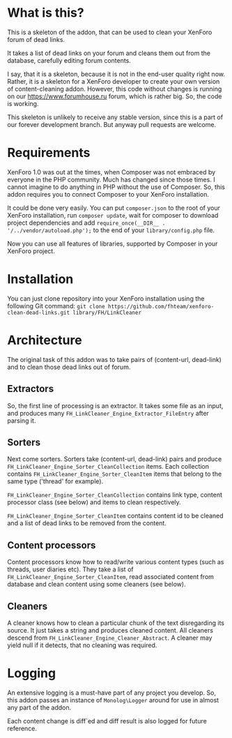 What is this?
======================

This is a skeleton of the addon, that can be used to clean your XenForo forum of dead links.

It takes a list of dead links on your forum and cleans them out from the database, carefully editing forum contents.

I say, that it is a skeleton, because it is not in the end-user quality right now. Rather, it is a skeleton for
a XenForo developer to create your own version of content-cleaning addon. However, this code without changes is
running on our https://www.forumhouse.ru forum, which is rather big. So, the code is working.

This skeleton is unlikely to receive any stable version, since this is a part of our forever development branch. But
anyway pull requests are welcome.

Requirements
======================

XenForo 1.0 was out at the times, when Composer was not embraced by everyone in the PHP community. Much has changed 
since those times. I cannot imagine to do anything in PHP without the use of Composer. So, this addon requires you
to connect Composer to your XenForo installation.

It could be done very easily. You can put `composer.json` to the root of your XenForo installation, run 
`composer update`, wait for composer to download project dependencies and add 
`require_once(__DIR__ . '/../vendor/autoload.php');` to the end of your `library/config.php` file. 

Now you can use all features of libraries, supported by Composer in your XenForo project.

Installation
======================

You can just clone repository into your XenForo installation using the following Git command:
```git clone https://github.com/fhteam/xenforo-clean-dead-links.git library/FH/LinkCleaner```

Architecture
======================

The original task of this addon was to take pairs of (content-url, dead-link) and to clean those dead links out
of forum.

Extractors
----------------------

So, the first line of processing is an extractor. It takes some file as an input, and produces many 
`FH_LinkCleaner_Engine_Extractor_FileEntry` after parsing it.

Sorters
----------------------

Next come sorters. Sorters take (content-url, dead-link) pairs and produce 
`FH_LinkCleaner_Engine_Sorter_CleanCollection` items. Each collection contains 
`FH_LinkCleaner_Engine_Sorter_CleanItem` items that belong to the same type ('thread' for example).

`FH_LinkCleaner_Engine_Sorter_CleanCollection` contains link type, content processor class (see below) and items to 
clean respectively.

`FH_LinkCleaner_Engine_Sorter_CleanItem` contains content id to be cleaned and a list of dead links to be removed
from the content.

Content processors
----------------------

Content processors know how to read/write various content types (such as threads, user diaries etc). They take a 
list of `FH_LinkCleaner_Engine_Sorter_CleanItem`, read associated content from database and clean content using
some cleaners (see below).

Cleaners
----------------------

A cleaner knows how to clean a particular chunk of the text disregarding its source. It just takes a string and
produces cleaned content. All cleaners descend from `FH_LinkCleaner_Engine_Cleaner_Abstract`. A cleaner may yield null
if it detects, that no cleaning was required.

Logging
======================

An extensive logging is a must-have part of any project you develop. So, this addon passes an instance of 
`Monolog\Logger` around for use in almost any part of the addon.

Each content change is diff`ed and diff result is also logged for future reference.